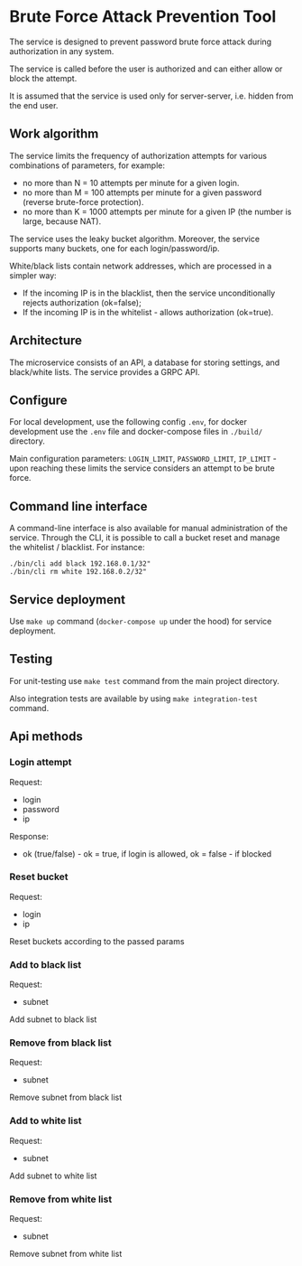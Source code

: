 # Brute Force Attack Prevention Tool

The service is designed to prevent password brute force attack during authorization in any system.

The service is called before the user is authorized and can either allow or block the attempt.

It is assumed that the service is used only for server-server, i.e. hidden from the end user.

## Work algorithm

The service limits the frequency of authorization attempts for various combinations of parameters, for example:
- no more than N = 10 attempts per minute for a given login.
- no more than M = 100 attempts per minute for a given password (reverse brute-force protection).
- no more than K = 1000 attempts per minute for a given IP (the number is large, because NAT).

The service uses the leaky bucket algorithm. Moreover, the service supports many buckets, one for each login/password/ip.

White/black lists contain network addresses, which are processed in a simpler way:
- If the incoming IP is in the blacklist, then the service unconditionally rejects authorization (ok=false);
- If the incoming IP is in the whitelist - allows authorization (ok=true).

## Architecture

The microservice consists of an API, a database for storing settings, and black/white lists. The service provides a GRPC API.

## Configure

For local development, use the following config `.env`, for docker development use the `.env` file and docker-compose files in `./build/` directory.

Main configuration parameters: `LOGIN_LIMIT`, `PASSWORD_LIMIT`, `IP_LIMIT` - upon reaching these limits the service considers an attempt to be brute force.

## Command line interface

A command-line interface is also available for manual administration of the service. Through the CLI, it is possible to call a bucket reset and manage the whitelist / blacklist. For instance:
```
./bin/cli add black 192.168.0.1/32"
./bin/cli rm white 192.168.0.2/32"
```

## Service deployment
Use `make up` command (`docker-compose up` under the hood) for service deployment.

## Testing
For unit-testing use `make test` command from the main project directory.

Also integration tests are available by using `make integration-test` command.

## Api methods

### Login attempt
Request:
- login
- password
- ip

Response:
- ok (true/false) - ok = true, if login is allowed, ok = false - if blocked

### Reset bucket
Request:
- login
- ip

Reset buckets according to the passed params

### Add to black list
Request:
- subnet

Add subnet to black list

### Remove from black list
Request:
- subnet

Remove subnet from black list

### Add to white list
Request:
- subnet

Add subnet to white list

### Remove from white list
Request:
- subnet

Remove subnet from white list
